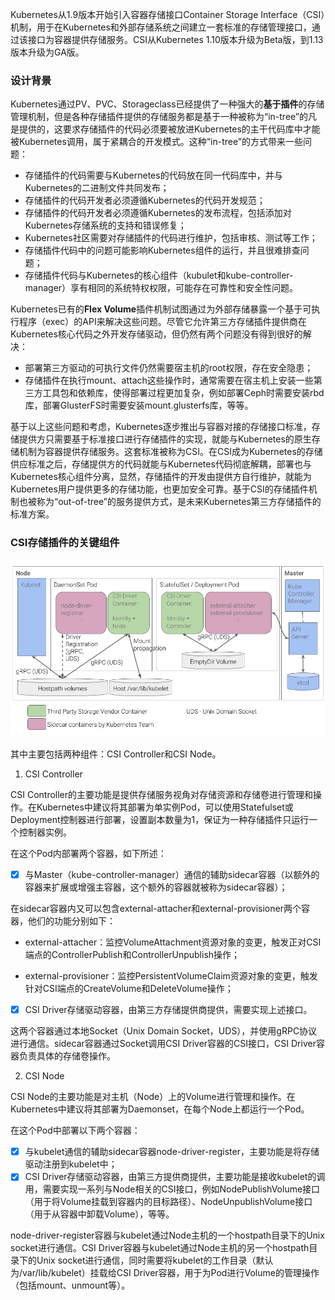 Kubernetes从1.9版本开始引入容器存储接口Container Storage Interface（CSI）机制，用于在Kubernetes和外部存储系统之间建立一套标准的存储管理接口，通过该接口为容器提供存储服务。CSI从Kubernetes 1.10版本升级为Beta版，到1.13版本升级为GA版。

### 设计背景

Kubernetes通过PV、PVC、Storageclass已经提供了一种强大的**基于插件**的存储管理机制，但是各种存储插件提供的存储服务都是基于一种被称为“in-tree”的凡是提供的，这要求存储插件的代码必须要被放进Kubernetes的主干代码库中才能被Kubernetes调用，属于紧耦合的开发模式。这种“in-tree”的方式带来一些问题：

- 存储插件的代码需要与Kubernetes的代码放在同一代码库中，并与Kubernetes的二进制文件共同发布；
- 存储插件的代码开发者必须遵循Kubernetes的代码开发规范；
- 存储插件的代码开发者必须遵循Kubernetes的发布流程，包括添加对Kubernetes存储系统的支持和错误修复；
- Kubernetes社区需要对存储插件的代码进行维护，包括审核、测试等工作；
- 存储插件代码中的问题可能影响Kubernetes组件的运行，并且很难排查问题；
- 存储插件代码与Kubernetes的核心组件（kubulet和kube-controller-manager）享有相同的系统特权权限，可能存在可靠性和安全性问题。

Kubernetes已有的**Flex Volume**插件机制试图通过为外部存储暴露一个基于可执行程序（exec）的API来解决这些问题。尽管它允许第三方存储插件提供商在Kubernetes核心代码之外开发存储驱动，但仍然有两个问题没有得到很好的解决：

- 部署第三方驱动的可执行文件仍然需要宿主机的root权限，存在安全隐患；
- 存储插件在执行mount、attach这些操作时，通常需要在宿主机上安装一些第三方工具包和依赖库，使得部署过程更加复杂，例如部署Ceph时需要安装rbd库，部署GlusterFS时需要安装mount.glusterfs库，等等。

基于以上这些问题和考虑，Kubernetes逐步推出与容器对接的存储接口标准，存储提供方只需要基于标准接口进行存储插件的实现，就能与Kubernetes的原生存储机制为容器提供存储服务。这套标准被称为CSI。在CSI成为Kubernetes的存储供应标准之后，存储提供方的代码就能与Kubernetes代码彻底解耦，部署也与Kubernetes核心组件分离，显然，存储插件的开发由提供方自行维护，就能为Kubernetes用户提供更多的存储功能，也更加安全可靠。基于CSI的存储插件机制也被称为“out-of-tree”的服务提供方式，是未来Kubernetes第三方存储插件的标准方案。

### CSI存储插件的关键组件

![](../images/kubernetes/container-storage-interface_diagram1.png)

其中主要包括两种组件：CSI Controller和CSI Node。

1. CSI Controller

CSI Controller的主要功能是提供存储服务视角对存储资源和存储卷进行管理和操作。在Kubernetes中建议将其部署为单实例Pod，可以使用Statefulset或Deployment控制器进行部署，设置副本数量为1，保证为一种存储插件只运行一个控制器实例。

在这个Pod内部署两个容器，如下所述：

- [x] 与Master（kube-controller-manager）通信的辅助sidecar容器（以额外的容器来扩展或增强主容器，这个额外的容器就被称为sidecar容器）；

在sidecar容器内又可以包含external-attacher和external-provisioner两个容器，他们的功能分别如下：

- external-attacher：监控VolumeAttachment资源对象的变更，触发正对CSI端点的ControllerPublish和ControllerUnpublish操作；

- external-provisioner：监控PersistentVolumeClaim资源对象的变更，触发针对CSI端点的CreateVolume和DeleteVolume操作；

- [x] CSI Driver存储驱动容器，由第三方存储提供商提供，需要实现上述接口。

这两个容器通过本地Socket（Unix Domain Socket，UDS），并使用gRPC协议进行通信。sidecar容器通过Socket调用CSI Driver容器的CSI接口，CSI Driver容器负责具体的存储卷操作。

2. CSI Node

CSI Node的主要功能是对主机（Node）上的Volume进行管理和操作。在Kubernetes中建议将其部署为Daemonset，在每个Node上都运行一个Pod。

在这个Pod中部署以下两个容器：

- [x] 与kubelet通信的辅助sidecar容器node-driver-register，主要功能是将存储驱动注册到kubelet中；
- [x] CSI Driver存储驱动容器，由第三方提供商提供，主要功能是接收kubelet的调用，需要实现一系列与Node相关的CSI接口，例如NodePublishVolume接口（用于将Volume挂载到容器内的目标路径）、NodeUnpublishVolume接口（用于从容器中卸载Volume），等等。

node-driver-register容器与kubelet通过Node主机的一个hostpath目录下的Unix socket进行通信。CSI Driver容器与kubelet通过Node主机的另一个hostpath目录下的Unix socket进行通信，同时需要将kubelet的工作目录（默认为/var/lib/kubelet）挂载给CSI Driver容器，用于为Pod进行Volume的管理操作（包括mount、unmount等）。